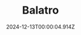 ---
title: "Balatro"
id: 2379780
date: 2024-12-13T00:00:04.914Z
link: games/steam/recent/balatro
image: http://media.steampowered.com/steamcommunity/public/images/apps/2379780/b6018068070ab0e23561694c11f7950dd6f4c752.jpg
playtime_2weeks: 605
playtime_forever: 3496
playtime_windows_forever: 0
playtime_mac_forever: 30
playtime_linux_forever: 3465
playtime_deck_forever: 3465
---